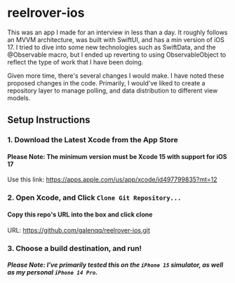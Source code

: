 # reelrover-ios

This was an app I made for an interview in less than a day. It roughly follows an MVVM architecture, was built with SwiftUI, and has a min version of iOS 17. I tried to dive into some new technologies such as SwiftData, and the @Observable macro, but I ended up reverting to using ObservableObject to reflect the type of work that I have been doing. 

Given more time, there's several changes I would make. I have noted these proposed changes in the code. Primarily, I would've liked to create a repository layer to manage polling, and data distribution to different view models.

## Setup Instructions

### 1. Download the Latest Xcode from the App Store
#### Please Note: The minimum version must be Xcode 15 with support for iOS 17
Use this link: https://apps.apple.com/us/app/xcode/id497799835?mt=12

### 2. Open Xcode, and Click `Clone Git Repository...`
#### Copy this repo's URL into the box and click clone
URL: https://github.com/galenqq/reelrover-ios.git

### 3. Choose a build destination, and run!
##### Please Note: I've primarily tested this on the `iPhone 15` simulator, as well as my personal `iPhone 14 Pro`.

